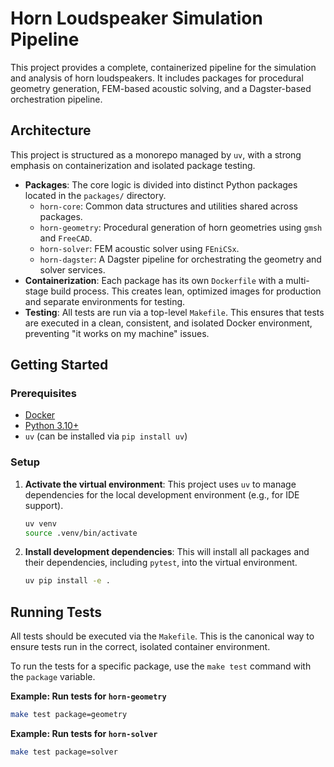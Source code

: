 # Horn Loudspeaker Simulation Pipeline

This project provides a complete, containerized pipeline for the simulation and analysis of horn loudspeakers. It includes packages for procedural geometry generation, FEM-based acoustic solving, and a Dagster-based orchestration pipeline.

## Architecture

This project is structured as a monorepo managed by `uv`, with a strong emphasis on containerization and isolated package testing.

- **Packages**: The core logic is divided into distinct Python packages located in the `packages/` directory.
  - `horn-core`: Common data structures and utilities shared across packages.
  - `horn-geometry`: Procedural generation of horn geometries using `gmsh` and `FreeCAD`.
  - `horn-solver`: FEM acoustic solver using `FEniCSx`.
  - `horn-dagster`: A Dagster pipeline for orchestrating the geometry and solver services.
- **Containerization**: Each package has its own `Dockerfile` with a multi-stage build process. This creates lean, optimized images for production and separate environments for testing.
- **Testing**: All tests are run via a top-level `Makefile`. This ensures that tests are executed in a clean, consistent, and isolated Docker environment, preventing "it works on my machine" issues.

## Getting Started

### Prerequisites

- [Docker](https://www.docker.com/get-started)
- [Python 3.10+](https://www.python.org/downloads/)
- `uv` (can be installed via `pip install uv`)

### Setup

1.  **Activate the virtual environment**:
    This project uses `uv` to manage dependencies for the local development environment (e.g., for IDE support).

    ```bash
    uv venv
    source .venv/bin/activate
    ```

2.  **Install development dependencies**:
    This will install all packages and their dependencies, including `pytest`, into the virtual environment.

    ```bash
    uv pip install -e .
    ```

## Running Tests

All tests should be executed via the `Makefile`. This is the canonical way to ensure tests run in the correct, isolated container environment.

To run the tests for a specific package, use the `make test` command with the `package` variable.

**Example: Run tests for `horn-geometry`**
```bash
make test package=geometry
```

**Example: Run tests for `horn-solver`**
```bash
make test package=solver
``` 